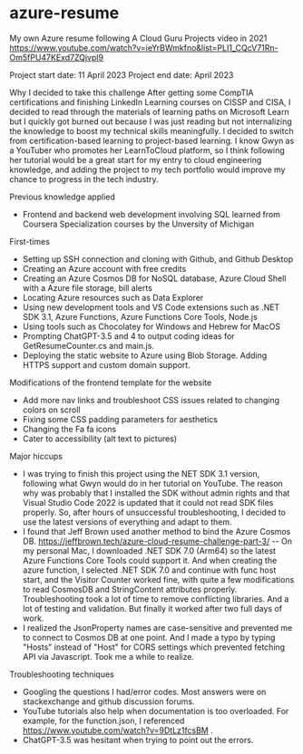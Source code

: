 # azure-resume
My own Azure resume following A Cloud Guru Projects video in 2021 https://www.youtube.com/watch?v=ieYrBWmkfno&list=PLI1_CQcV71Rn-Om5fPU47KExd7ZQjvpl9

Project start date: 11 April 2023
Project end date: April 2023

Why I decided to take this challenge
After getting some CompTIA certifications and finishing LinkedIn Learning courses on CISSP and CISA, I decided to read through the materials of learning paths on Microsoft Learn but I quickly got burned out because I was just reading but not internalizing the knowledge to boost my technical skills meaningfully. I decided to switch from certification-based learning to project-based learning. I know Gwyn as a YouTuber who promotes her LearnToCloud platform, so I think following her tutorial would be a great start for my entry to cloud engineering knowledge, and adding the project to my tech portfolio would improve my chance to progress in the tech industry.

Previous knowledge applied
- Frontend and backend web development involving SQL learned from Coursera Specialization courses by the Unversity of Michigan

First-times
- Setting up SSH connection and cloning with Github, and Github Desktop
- Creating an Azure account with free credits
- Creating an Azure Cosmos DB for NoSQL database, Azure Cloud Shell with a Azure file storage, bill alerts
- Locating Azure resources such as Data Explorer
- Using new development tools and VS Code extensions such as .NET SDK 3.1, Azure Functions, Azure Functions Core Tools, Node.js
- Using tools such as Chocolatey for Windows and Hebrew for MacOS
- Prompting ChatGPT-3.5 and 4 to output coding ideas for GetResumeCounter.cs and main.js.
- Deploying the static website to Azure using Blob Storage. Adding HTTPS support and custom domain support.

Modifications of the frontend template for the website
- Add more nav links and troubleshoot CSS issues related to changing colors on scroll
- Fixing some CSS padding parameters for aesthetics
- Changing the Fa fa icons
- Cater to accessibility (alt text to pictures)

Major hiccups
- I was trying to finish this project using the NET SDK 3.1 version, following what Gwyn would do in her tutorial on YouTube. The reason why was probably that I installed the SDK without admin rights and that  Visual Studio Code 2022 is updated that it could not read SDK files properly. So, after hours of unsuccessful troubleshooting, I decided to use the latest versions of everything and adapt to them.
- I found that Jeff Brown used another method to bind the Azure Cosmos DB. https://jeffbrown.tech/azure-cloud-resume-challenge-part-3/
-- On my personal Mac, I downloaded .NET SDK 7.0 (Arm64) so the latest Azure Functions Core Tools could support it. And when creating the azure function, I selected .NET SDK 7.0 and continue with func host start, and the Visitor Counter worked fine, with quite a few modifications to read CosmosDB and StringContent attributes properly. Troubleshooting took a lot of time to remove conflicting libraries. And a lot of testing and validation. But finally it worked after two full days of work.
- I realized the JsonProperty names are case-sensitive and prevented me to connect to Cosmos DB at one point. And I made a typo by typing "Hosts" instead of "Host" for CORS settings which prevented fetching API via Javascript. Took me a while to realize.

Troubleshooting techniques
- Googling the questions I had/error codes. Most answers were on stackexchange and github discussion forums.
- YouTube tutorials also help when documentation is too overloaded. For example, for the function.json, I referenced https://www.youtube.com/watch?v=9DtLz1fcsBM .
- ChatGPT-3.5 was hesitant when trying to point out the errors.